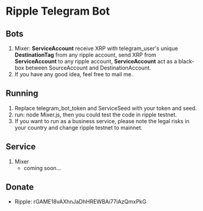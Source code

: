 # Ripple Telegram Bot

## Bots
1. Mixer: **ServiceAccount** receive XRP with telegram_user's unique **DestinationTag** from any ripple account, send XRP from **ServiceAccount** to any ripple account, **ServiceAccount** act as a black-box between SourceAccount and DestinationAccount.
2. If you have any good idea, feel free to mail me.

## Running
1. Replace telegram_bot_token and ServiceSeed with your token and seed.
2. run: node Mixer.js, then you could test the code in ripple testnet.
3. If you want to run as a business service, please note the legal risks in your country and change ripple testnet to mainnet.

## Service
1. Mixer
   - coming soon...

## Donate
- Ripple: rGAME18vAXhnJaDhHREWBAi77iAzQmxPkG

